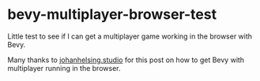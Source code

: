# bevy-multiplayer-browser-test

Little test to see if I can get a multiplayer game working in the browser with Bevy.

Many thanks to [johanhelsing.studio](https://johanhelsing.studio/posts/extreme-bevy) for this post on how to get Bevy with multiplayer running in the browser.
